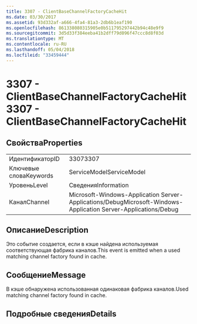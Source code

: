 ```yaml
---
title: 3307 - ClientBaseChannelFactoryCacheHit
ms.date: 03/30/2017
ms.assetid: 93d332af-a666-4fa4-81a3-2db6b1eaf190
ms.openlocfilehash: 861338080315905e0b511795297442b94c48e9f9
ms.sourcegitcommit: 3d5d33f384eeba41b2dff79d096f47ccc8d8f03d
ms.translationtype: MT
ms.contentlocale: ru-RU
ms.lasthandoff: 05/04/2018
ms.locfileid: "33459444"
---
```

# <a name="3307---clientbasechannelfactorycachehit"></a><span data-ttu-id="1a2ed-102">3307 - ClientBaseChannelFactoryCacheHit</span><span class="sxs-lookup"><span data-stu-id="1a2ed-102">3307 - ClientBaseChannelFactoryCacheHit</span></span>
## <a name="properties"></a><span data-ttu-id="1a2ed-103">Свойства</span><span class="sxs-lookup"><span data-stu-id="1a2ed-103">Properties</span></span>  
  
|||  
|-|-|  
|<span data-ttu-id="1a2ed-104">Идентификатор</span><span class="sxs-lookup"><span data-stu-id="1a2ed-104">ID</span></span>|<span data-ttu-id="1a2ed-105">3307</span><span class="sxs-lookup"><span data-stu-id="1a2ed-105">3307</span></span>|  
|<span data-ttu-id="1a2ed-106">Ключевые слова</span><span class="sxs-lookup"><span data-stu-id="1a2ed-106">Keywords</span></span>|<span data-ttu-id="1a2ed-107">ServiceModel</span><span class="sxs-lookup"><span data-stu-id="1a2ed-107">ServiceModel</span></span>|  
|<span data-ttu-id="1a2ed-108">Уровень</span><span class="sxs-lookup"><span data-stu-id="1a2ed-108">Level</span></span>|<span data-ttu-id="1a2ed-109">Сведения</span><span class="sxs-lookup"><span data-stu-id="1a2ed-109">Information</span></span>|  
|<span data-ttu-id="1a2ed-110">Канал</span><span class="sxs-lookup"><span data-stu-id="1a2ed-110">Channel</span></span>|<span data-ttu-id="1a2ed-111">Microsoft-Windows-Application Server-Applications/Debug</span><span class="sxs-lookup"><span data-stu-id="1a2ed-111">Microsoft-Windows-Application Server-Applications/Debug</span></span>|  
  
## <a name="description"></a><span data-ttu-id="1a2ed-112">Описание</span><span class="sxs-lookup"><span data-stu-id="1a2ed-112">Description</span></span>  
 <span data-ttu-id="1a2ed-113">Это событие создается, если в кэше найдена используемая соответствующая фабрика каналов.</span><span class="sxs-lookup"><span data-stu-id="1a2ed-113">This event is emitted when a used matching channel factory found in cache.</span></span>  
  
## <a name="message"></a><span data-ttu-id="1a2ed-114">Сообщение</span><span class="sxs-lookup"><span data-stu-id="1a2ed-114">Message</span></span>  
 <span data-ttu-id="1a2ed-115">В кэше обнаружена использованная одинаковая фабрика каналов.</span><span class="sxs-lookup"><span data-stu-id="1a2ed-115">Used matching channel factory found in cache.</span></span>  
  
## <a name="details"></a><span data-ttu-id="1a2ed-116">Подробные сведения</span><span class="sxs-lookup"><span data-stu-id="1a2ed-116">Details</span></span>
